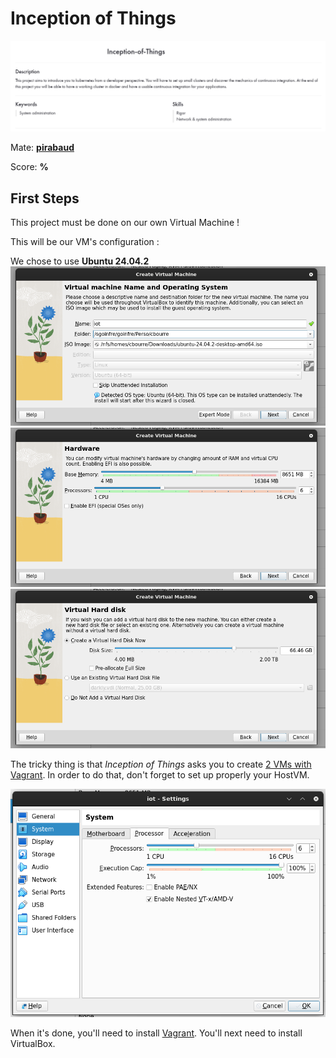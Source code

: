 # Inception of Things

![iot header](Assets/iot.png)

Mate: **[pirabaud](https://github.com/Pirabaud)**

Score: **%**

## First Steps

This project must be done on our own Virtual Machine !

This will be our VM's configuration :

We chose to use **Ubuntu 24.04.2**
![create-vm](Assets/create-vm.png)
![mb-cpu-vm](Assets/mb-cpu-vm.png)
![disk size - vm](Assets/disk-size-vm.png)

The tricky thing is that *Inception of Things* asks you to create <ins>2 VMs with Vagrant</ins>.
In order to do that, don't forget to set up properly your HostVM.

![enable-nested-vm](Assets/enable-nested-vm.png)

When it's done, you'll need to install [Vagrant](https://developer.hashicorp.com/vagrant/install).
You'll next need to install VirtualBox.

